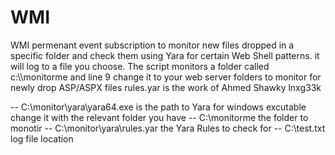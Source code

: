 # WMI
WMI permenant event subscription to monitor new files dropped in a specific folder and  check them using Yara for certain Web Shell patterns. it will log to a file you choose. 
The script monitors a folder called c:\\\\monitorme and line 9 change it to your web server folders to monitor for newly drop ASP/ASPX files
rules.yar is the work of Ahmed Shawky lnxg33k

--  C:\monitor\yara\yara64.exe is the path to Yara for windows excutable change it with the relevant folder you have
--  C:\monitorme the folder to monotir 
--  C:\monitor\yara\rules.yar the Yara Rules to check for 
--  C:\test.txt log file location

